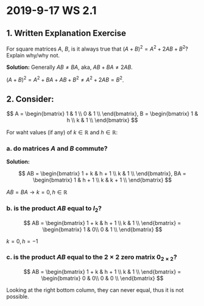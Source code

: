 # 2019-9-17 WS 2.1
## 1. Written Explanation Exercise
For square matrices $A$, $B$, is it always true that $(A+B)^2 = A^2 + 2AB + B^2$? Explain why/why not.

**Solution:** Generally $AB \neq BA$, aka, $AB + BA \neq 2AB$.

$(A+B)^2 = A^2 + BA + AB +B^2 \neq A^2 + 2AB = B^2$.

## 2. Consider:
$$
A = \begin{bmatrix}
  1 & 1 \\
  0 & 1 \\
\end{bmatrix}, B = \begin{bmatrix}
  1 & h \\
  k & 1 \\
\end{bmatrix}
$$

For waht values (if any) of $k \in \mathbb{R}$ and $h \in \mathbb{R}$:

### a. do matrices $A$ and $B$ commute?
**Solution:**

$$
AB = \begin{bmatrix}
  1 + k & h + 1 \\
  k & 1 \\
\end{bmatrix}, BA = \begin{bmatrix}
  1 & h + 1 \\
  k & k + 1 \\
\end{bmatrix}
$$

$AB = BA \rightarrow k = 0, h \in \mathbb{R}$

### b. is the product $AB$ equal to $I_2$?
$$
AB = \begin{bmatrix}
  1 + k & h + 1 \\
  k & 1 \\
\end{bmatrix} = \begin{bmatrix}
  1 & 0\\
  0 & 1 \\
\end{bmatrix}
$$

$k = 0, h = -1$

### c. is the product $AB$ equal to the $2 \times 2$ zero matrix $0_{2 \times 2}$?
$$
AB = \begin{bmatrix}
  1 + k & h + 1 \\
  k & 1 \\
\end{bmatrix} = \begin{bmatrix}
  0 & 0\\
  0 & 0 \\
\end{bmatrix}
$$

Looking at the right bottom column, they can never equal, thus it is not possible.
